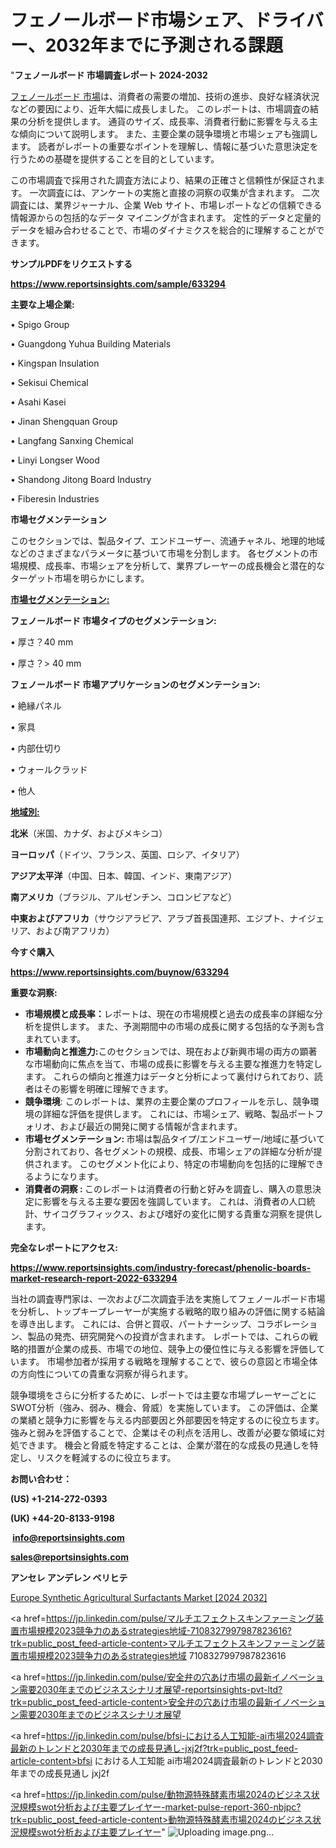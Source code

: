 # フェノールボード市場シェア、ドライバー、2032年までに予測される課題

"<strong>フェノールボード 市場調査レポート 2024-2032</strong>

<a href=https://www.reportsinsights.com/sample/633294>フェノールボード 市場</a>は、消費者の需要の増加、技術の進歩、良好な経済状況などの要因により、近年大幅に成長しました。 このレポートは、市場調査の結果の分析を提供します。 通貨のサイズ、成長率、消費者行動に影響を与える主な傾向について説明します。 また、主要企業の競争環境と市場シェアも強調します。 読者がレポートの重要なポイントを理解し、情報に基づいた意思決定を行うための基礎を提供することを目的としています。

この市場調査で採用された調査方法により、結果の正確さと信頼性が保証されます。 一次調査には、アンケートの実施と直接の洞察の収集が含まれます。 二次調査には、業界ジャーナル、企業 Web サイト、市場レポートなどの信頼できる情報源からの包括的なデータ マイニングが含まれます。 定性的データと定量的データを組み合わせることで、市場のダイナミクスを総合的に理解することができます。

<strong><b>サンプルPDFをリクエストする</b></strong>

<a href=https://www.reportsinsights.com/sample/633294><strong><u>https://www.reportsinsights.com/sample/633294</u></strong></a>

<strong>主要な上場企業:</strong>

• Spigo Group

• Guangdong Yuhua Building Materials

• Kingspan Insulation

• Sekisui Chemical

• Asahi Kasei

• Jinan Shengquan Group

• Langfang Sanxing Chemical

• Linyi Longser Wood

• Shandong Jitong Board Industry

• Fiberesin Industries

<strong>市場セグメンテーション</strong>

このセクションでは、製品タイプ、エンドユーザー、流通チャネル、地理的地域などのさまざまなパラメータに基づいて市場を分割します。 各セグメントの市場規模、成長率、市場シェアを分析して、業界プレーヤーの成長機会と潜在的なターゲット市場を明らかにします。

<strong><u>市場セグメンテーション</u></strong><strong><u>:</u></strong>

<strong>フェノールボード 市場タイプのセグメンテーション:</strong>

• 厚さ？40 mm

• 厚さ？> 40 mm

<strong>フェノールボード 市場アプリケーションのセグメンテーション:</strong>

• 絶縁パネル

• 家具

• 内部仕切り

• ウォールクラッド

• 他人

<strong><u>地域別</u></strong><strong><u>:</u></strong>

<strong>北米</strong>（米国、カナダ、およびメキシコ）

<strong>ヨーロッパ</strong>（ドイツ、フランス、英国、ロシア、イタリア）

<strong>アジア太平洋</strong>（中国、日本、韓国、インド、東南アジア）

<strong>南アメリカ</strong>（ブラジル、アルゼンチン、コロンビアなど）

<strong>中東およびアフリカ</strong>（サウジアラビア、アラブ首長国連邦、エジプト、ナイジェリア、および南アフリカ）

<strong>今すぐ購入</strong>

<a href=https://www.reportsinsights.com/buynow/633294><strong><u>https://www.reportsinsights.com/buynow/633294</u></strong></a>

<strong>重要な洞察:</strong>
<ul>
  <li><strong>市場規模と成長率：</strong>レポートは、現在の市場規模と過去の成長率の詳細な分析を提供します。 また、予測期間中の市場の成長に関する包括的な予測も含まれています。</li>
  <li><strong>市場動向と推進力:</strong>このセクションでは、現在および新興市場の両方の顕著な市場動向に焦点を当て、市場の成長に影響を与える主要な推進力を特定します。 これらの傾向と推進力はデータと分析によって裏付けられており、読者はその影響を明確に理解できます。</li>
  <li><strong>競争環境</strong>: このレポートは、業界の主要企業のプロフィールを示し、競争環境の詳細な評価を提供します。 これには、市場シェア、戦略、製品ポートフォリオ、および最近の開発に関する情報が含まれます。</li>
  <li><strong>市場セグメンテーション: </strong>市場は製品タイプ/エンドユーザー/地域に基づいて分割されており、各セグメントの規模、成長、市場シェアの詳細な分析が提供されます。 このセグメント化により、特定の市場動向を包括的に理解できるようになります。</li>
  <li><strong>消費者の洞察 : </strong>このレポートは消費者の行動と好みを調査し、購入の意思決定に影響を与える主要な要因を強調しています。 これは、消費者の人口統計、サイコグラフィックス、および嗜好の変化に関する貴重な洞察を提供します。</li>
</ul>
<strong>完全なレポートにアクセス:</strong>

<a href=https://www.reportsinsights.com/industry-forecast/phenolic-boards-market-research-report-2022-633294><strong><u><b>https://www.reportsinsights.com/industry-forecast/phenolic-boards-market-research-report-2022-633294</b></u></strong></a>

当社の調査専門家は、一次および二次調査手法を実施してフェノールボード市場を分析し、トップキープレーヤーが実施する戦略的取り組みの評価に関する結論を導き出します。 これには、合併と買収、パートナーシップ、コラボレーション、製品の発売、研究開発への投資が含まれます。 レポートでは、これらの戦略的措置が企業の成長、市場での地位、競争上の優位性に与える影響を評価しています。 市場参加者が採用する戦略を理解することで、彼らの意図と市場全体の方向性についての貴重な洞察が得られます。

競争環境をさらに分析するために、レポートでは主要な市場プレーヤーごとにSWOT分析（強み、弱み、機会、脅威）を実施しています。 この評価は、企業の業績と競争力に影響を与える内部要因と外部要因を特定するのに役立ちます。 強みと弱みを評価することで、企業はその利点を活用し、改善が必要な領域に対処できます。 機会と脅威を特定することは、企業が潜在的な成長の見通しを特定し、リスクを軽減するのに役立ちます。

<strong>お問い合わせ：</strong>

<strong>(US) +1-214-272-0393</strong>

<strong>(UK) +44-20-8133-9198</strong>

<strong> </strong><a href=info@reportsinsights.com><strong><u>info@reportsinsights.com</u></strong></a>

<a href=sales@reportsinsights.com><strong><u>sales@reportsinsights.com</u></strong></a>

<strong>アンセレ アンデレン ベリヒテ</strong>

<a href=https://www.linkedin.com/pulse/europe-synthetic-agricultural-surfactants-markets-dawxf/>Europe Synthetic Agricultural Surfactants Market [2024 2032]</a>

<a href=https://jp.linkedin.com/pulse/マルチエフェクトスキンファーミング装置市場規模2023競争力のあるstrategies地域-7108327997987823616?trk=public_post_feed-article-content>マルチエフェクトスキンファーミング装置市場規模2023競争力のあるstrategies地域 7108327997987823616</a>

<a href=https://jp.linkedin.com/pulse/安全弁の穴あけ市場の最新イノベーション需要2030年までのビジネスシナリオ展望-reportsinsights-pvt-ltd?trk=public_post_feed-article-content>安全弁の穴あけ市場の最新イノベーション需要2030年までのビジネスシナリオ展望</a>

<a href=https://jp.linkedin.com/pulse/bfsi-における人工知能-ai市場2024調査最新のトレンドと2030年までの成長見通し-jxj2f?trk=public_post_feed-article-content>bfsi における人工知能 ai市場2024調査最新のトレンドと2030年までの成長見通し jxj2f</a>

<a href=https://jp.linkedin.com/pulse/動物源特殊酵素市場2024のビジネス状況規模swot分析および主要プレイヤー-market-pulse-report-360-nbjpc?trk=public_post_feed-article-content>動物源特殊酵素市場2024のビジネス状況規模swot分析および主要プレイヤー</a>"
![Uploading image.png…]()
